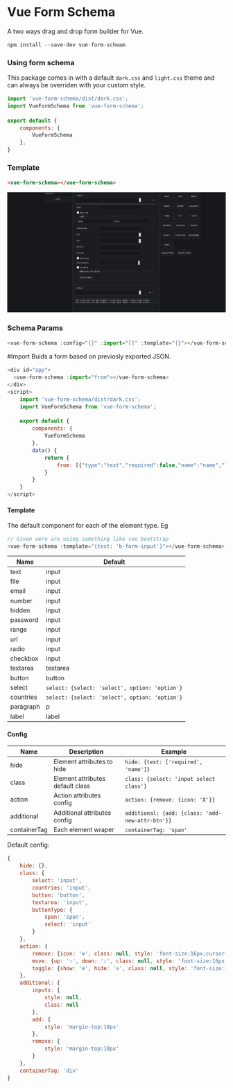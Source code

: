 # Vue Form Schema
A two ways drag and drop form builder for Vue.
```js
npm install --save-dev vue-form-scheam
```
### Using form schema
This package comes in with a default `dark.css` and `light.css` theme and can always be overriden with your custom style.
```js
import 'vue-form-schema/dist/dark.css';
import VueFormSchema from 'vue-form-schema';

export default {
    components: {
        VueFormSchema
    },
}
```
### Template
```html
<vue-form-schema></vue-form-schema>
```
![Screen Shot](https://github.com/Ghostff/vue-form-builder/blob/master/ss.png)

### Schema Params
```js
<vue-form-schema :config="{}" :import="[]" :template="{}"></vue-form-schema>
```
#Import
Buids a form based on previosly exported JSON.
```js
<div id="app">
  <vue-form-schema :import="from"></vue-form-schema>
</div>
<script>
    import 'vue-form-schema/dist/dark.css';
    import VueFormSchema from 'vue-form-schema';

    export default {
        components: {
            VueFormSchema
        },
        data() {
            return {
                from: [{"type":"text","required":false,"name":"name","label":{"text":"Full Name","class":"input"},"placeholder":"Enter your full name","value":null,"pattern":null,"autofocus":null,"autocomplete":null,"min":"2","max":"6","useName":true,"options":null,"multiple":false,"additionalAttr":[],"cols":null,"rows":null,"maxlength":null,"readonly":null,"disabled":null,"buttonType":"button","content":"Content","class":"input"}]
            }
        }
    }
</script>
```

#### Template
The default component for each of the element type. Eg
```js
// Given were are using something like vue bootstrap
<vue-form-schema :template="{text: 'b-form-input'}"></vue-form-schema>
```
| Name | Default |
| ------ | ------ |
| text | input |
| file | input |
| email | input |
| number | input|
| hidden | input |
| password | input |
| range | input |
| url | input |
| radio | input |
| checkbox | input |
| textarea | textarea |
| button | button |
| select | `select: {select: 'select', option: 'option'}` |
| countries | `select: {select: 'select', option: 'option'}` |
| paragraph | p |
| label | label |

#### Config
| Name | Description | Example |
| ------ | ------ | ------ |
| hide | Element attributes to hide |`hide: {text: ['required', 'name']}` |
| class | Element attributes default class |`class: {select: 'input select class'}` |
| action | Action attributes config | `action: {remove: {icon: 'X'}}` |
| additional | Additional attributes config| `additional: {add: {class: 'add-new-attr-btn'}}`
| containerTag | Each element wraper | `containerTag: 'span'`

Default config:
```js
{
    hide: {},
    class: {
        select: 'input',
        countries: 'input',
        button: 'button',
        textarea: 'input',
        buttonType: {
            span: 'span',
            select: 'input'
        }
    },
    action: {
        remove: {icon: '⊗', class: null, style: 'font-size:16px;cursor:pointer;color:red'},
        move: {up: '⇧', down: '⇩', class: null, style: 'font-size:16px;cursor:pointer;'},
        toggle: {show: '⊕', hide: '⊖', class: null, style: 'font-size:16px;cursor:pointer;'}
    },
    additional: {
        inputs: {
            style: null,
            class: null
        },
        add: {
            style: 'margin-top:10px'
        },
        remove: {
            style: 'margin-top:10px'
        }
    },
    containerTag: 'div'
}
```
